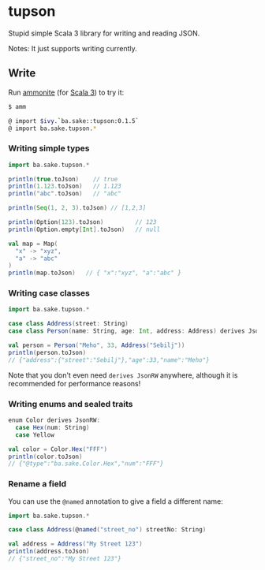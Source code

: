 # tupson

Stupid simple Scala 3 library for writing and reading JSON.  

Notes: It just supports writing currently.



## Write

Run [ammonite](https://ammonite.io/) (for [Scala 3](https://github.com/com-lihaoyi/Ammonite/releases/download/2.5.4/3.1-2.5.4)) to try it:

```bash
$ amm

@ import $ivy.`ba.sake::tupson:0.1.5`
@ import ba.sake.tupson.*
```

### Writing simple types
```scala
import ba.sake.tupson.*

println(true.toJson)    // true
println(1.123.toJson)   // 1.123
println("abc".toJson)   // "abc"

println(Seq(1, 2, 3).toJson) // [1,2,3]

println(Option(123).toJson)         // 123
println(Option.empty[Int].toJson)   // null

val map = Map(
  "x" -> "xyz",
  "a" -> "abc"
)
println(map.toJson)   // { "x":"xyz", "a":"abc" }
```

### Writing case classes

```scala
import ba.sake.tupson.*

case class Address(street: String)
case class Person(name: String, age: Int, address: Address) derives JsonRW

val person = Person("Meho", 33, Address("Sebilj"))
println(person.toJson)
// {"address":{"street":"Sebilj"},"age":33,"name":"Meho"}
```

Note that you don't even need `derives JsonRW` anywhere, although it is recommended for performance reasons!


### Writing enums and sealed traits

```scala
enum Color derives JsonRW:
  case Hex(num: String)
  case Yellow

val color = Color.Hex("FFF")
println(color.toJson)
// {"@type":"ba.sake.Color.Hex","num":"FFF"}
```

### Rename a field

You can use the `@named` annotation to give a field a different name:

```scala
import ba.sake.tupson.*

case class Address(@named("street_no") streetNo: String)

val address = Address("My Street 123")
println(address.toJson)
// {"street_no":"My Street 123"}
```